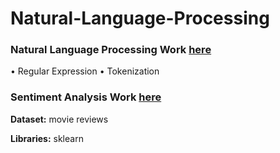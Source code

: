 # Natural-Language-Processing

### Natural Language Processing Work [here](https://github.com/Muhammad-Usama-07/Natural-Language-Processing/tree/main/NLP_Basics)
  • Regular Expression
  • Tokenization
### Sentiment Analysis Work [here](https://github.com/Muhammad-Usama-07/Natural-Language-Processing/tree/main/Sentiment_Analysis)

   **Dataset:** movie reviews

   **Libraries:** sklearn
